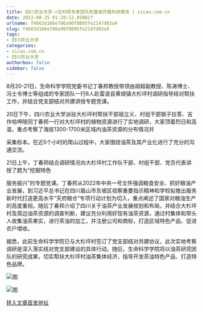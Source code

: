 ```yaml
---
title: 四川农业大学->生科院专家团队到雷波开展科技服务 | sicau.com.cn
date: 2022-08-25 01:28:12.850827
urlname: f4663d166e786a90f8095fe2147d83a9
slug: f4663d166e786a90f8095fe2147d83a9
tags: 
- 四川农业大学
categories:
- sicau.com.cn
- 四川农业大学
authorbox: false
sidebar: false
---
```

8月20-21日，生命科学学院党委书记丁春邦教授带领由胡超副教授、陈涛博士、冯士令博士等组成的专家团队一行6人赴雷波县黄琅镇大杉坪村调研指导结对帮扶工作，并结合党支部结对共建讲授专题党课。

20日下午，四川农业大学派驻大杉坪村帮扶干部祖立义、村组干部银子拉答、吉作哈呷陪同丁春邦一行对大杉坪村的植物资源进行了实地调研，大家顶着烈日和高温，重点考察了海拔1300-1700米区域内油茶资源的分布情况并
<!--more-->
采集标本。在近5个小时的爬山过程中，大家围绕油茶及其产业化进行了充分的沟通交流。

21日上午，丁春邦结合调研情况向大杉坪村工作队干部、村组干部、党员代表讲授了题为“挖掘特色

服务振兴”的专题党课。丁春邦从2022年中央一号文件强调粮食安全、抓好粮油产业发展，到习近平总书记在四川眉山市东坡区视察重要指示精神和学校拟推出服务新时代打造更高水平“天府粮仓”专项行动计划为切入，重点阐述了国家对粮油生产的高度重视。随后丁春邦介绍了四川关于油茶产业发展规划和布局，并结合大杉坪村及周边油茶资源的调查判断，建议充分利用好现有油茶资源，通过村集体和带头人收集油茶果实，进行茶油的加工，并注册公司和商标，打造区域特色产品、促进农户增收。

据悉，此前生命科学学院已与大杉坪村签订了党支部结对共建协议，此次实地考察调研是深入落实结对党支部建设的具体行动。随后，生命科学学院将以油茶研究团队的研究成果，切实帮扶大杉坪村油茶集体经济，指导开发茶油特色产品、打造特色品牌。

![图](https://news.sicau.edu.cn/__local/F/5D/35/65B77C2EED98541A76608013D36_302D3332_8A039.png)

![图](https://news.sicau.edu.cn/__local/D/BF/23/5B21E76B9B6DDAF16538BCC0BBB_9E0BA520_A6655.png)

[转入文章首发地址](https://news.sicau.edu.cn/info/1078/69211.htm)